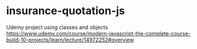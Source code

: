 # insurance-quotation-js
Udemy project using classes and objects
https://www.udemy.com/course/modern-javascript-the-complete-course-build-10-projects/learn/lecture/14972252#overview
